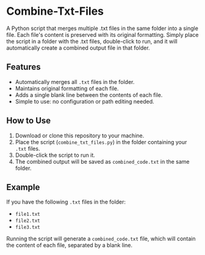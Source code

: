 # Combine-Txt-Files
A Python script that merges multiple .txt files in the same folder into a single file. Each file's content is preserved with its original formatting. Simply place the script in a folder with the .txt files, double-click to run, and it will automatically create a combined output file in that folder.

## Features

- Automatically merges all `.txt` files in the folder.
- Maintains original formatting of each file.
- Adds a single blank line between the contents of each file.
- Simple to use: no configuration or path editing needed.

## How to Use

1. Download or clone this repository to your machine.
2. Place the script (`combine_txt_files.py`) in the folder containing your `.txt` files.
3. Double-click the script to run it.
4. The combined output will be saved as `combined_code.txt` in the same folder.

## Example

If you have the following `.txt` files in the folder:

- `file1.txt`
- `file2.txt`
- `file3.txt`

Running the script will generate a `combined_code.txt` file, which will contain the content of each file, separated by a blank line.
